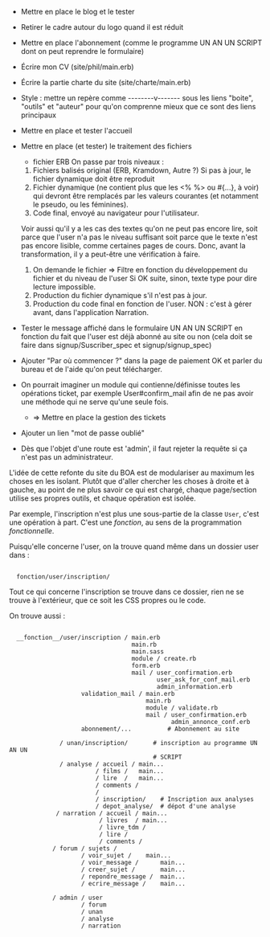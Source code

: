 * Mettre en place le blog et le tester

* Retirer le cadre autour du logo quand il est réduit
* Mettre en place l'abonnement (comme le programme UN AN UN SCRIPT dont on peut reprendre le formulaire)
* Écrire mon CV (site/phil/main.erb)
* Écrire la partie charte du site (site/charte/main.erb)
* Style : mettre un repère comme --------v------- sous les liens "boite", "outils" et "auteur" pour qu'on comprenne mieux que ce sont des liens principaux
* Mettre en place et tester l'accueil

* Mettre en place (et tester) le traitement des fichiers
  - fichier ERB
  On passe par trois niveaux :
  1. Fichiers balisés original (ERB, Kramdown, Autre ?)
     Si pas à jour, le fichier dynamique doit être reproduit
  2. Fichier dynamique (ne contient plus que les <% %> ou #{...}, à voir) qui devront être remplacés par les valeurs courantes (et notamment le pseudo, ou les féminines).
  3. Code final, envoyé au navigateur pour l'utilisateur.

  Voir aussi qu'il y a les cas des textes qu'on ne peut pas encore lire, soit parce que l'user n'a pas le niveau suffisant soit parce que le texte n'est pas encore lisible, comme certaines pages de cours. Donc, avant la transformation, il y a peut-être une vérification à faire.
  1. On demande le fichier
  => Filtre en fonction du développement du fichier et du niveau de l'user
  Si OK suite, sinon, texte type pour dire lecture impossible.
  2. Production du fichier dynamique s'il n'est pas à jour.
  3. Production du code final en fonction de l'user.
  NON : c'est à gérer avant, dans l'application Narration.

* Tester le message affiché dans le formulaire UN AN UN SCRIPT en fonction du fait que l'user est déjà abonné au site ou non (cela doit se faire dans signup/Suscriber_spec et signup/signup_spec)

* Ajouter "Par où commencer ?" dans la page de paiement OK et parler du bureau et de l'aide qu'on peut télécharger.

* On pourrait imaginer un module qui contienne/définisse toutes les opérations ticket, par exemple User#confirm_mail afin de ne pas avoir une méthode qui ne serve qu'une seule fois.
  * => Mettre en place la gestion des tickets

* Ajouter un lien "mot de passe oublié"

* Dès que l'objet d'une route est 'admin', il faut rejeter la requête si ça n'est pas un administrateur.

L'idée de cette refonte du site du BOA est de modulariser au maximum les choses en les isolant. Plutôt que d'aller chercher les choses à droite et à gauche, au point de ne plus savoir ce qui est chargé, chaque page/section utilise ses propres outils, et chaque opération est isolée.

Par exemple, l'inscription n'est plus une sous-partie de la classe `User`, c'est une opération à part. C'est une *fonction*, au sens de la programmation *fonctionnelle*.

Puisqu'elle concerne l'user, on la trouve quand même dans un dossier user dans :

```

  fonction/user/inscription/

```

Tout ce qui concerne l'inscription se trouve dans ce dossier, rien ne se trouve à l'extérieur, que ce soit les CSS propres ou le code.

On trouve aussi :

```

  __fonction__/user/inscription / main.erb
                                  main.rb
                                  main.sass
                                  module / create.rb
                                  form.erb
                                  mail / user_confirmation.erb
                                         user_ask_for_conf_mail.erb
                                         admin_information.erb
                    validation_mail / main.erb
                                      main.rb
                                      module / validate.rb
                                      mail / user_confirmation.erb
                                             admin_annonce_conf.erb
                    abonnement/...          # Abonnement au site

              / unan/inscription/       # inscription au programme UN AN UN
                                        # SCRIPT
              / analyse / accueil / main...
                        / films /   main...
                        / lire  /   main...
                        / comments /
                        /
                        / inscription/    # Inscription aux analyses
                        / depot_analyse/  # dépot d'une analyse
             / narration / accueil / main...
                         / livres  / main...
                         / livre_tdm /
                         / lire /
                         / comments /
            / forum / sujets /
                    / voir_sujet /    main...
                    / voir_message /      main...
                    / creer_sujet /       main...
                    / repondre_message /  main...
                    / ecrire_message /    main...

            / admin / user
                    / forum
                    / unan
                    / analyse
                    / narration
```
